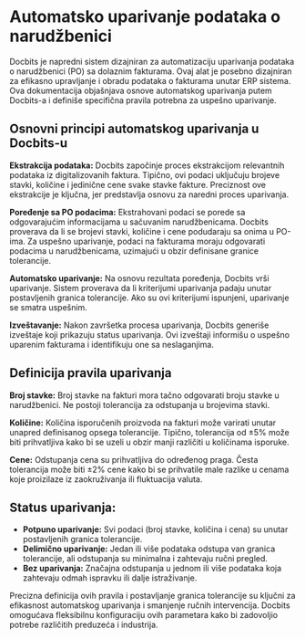 # Automatsko uparivanje podataka o narudžbenici

Docbits je napredni sistem dizajniran za automatizaciju uparivanja podataka o narudžbenici (PO) sa dolaznim fakturama. Ovaj alat je posebno dizajniran za efikasno upravljanje i obradu podataka o fakturama unutar ERP sistema. Ova dokumentacija objašnjava osnove automatskog uparivanja putem Docbits-a i definiše specifična pravila potrebna za uspešno uparivanje.

## **Osnovni principi automatskog uparivanja u Docbits-u**

**Ekstrakcija podataka:** Docbits započinje proces ekstrakcijom relevantnih podataka iz digitalizovanih faktura. Tipično, ovi podaci uključuju brojeve stavki, količine i jedinične cene svake stavke fakture. Preciznost ove ekstrakcije je ključna, jer predstavlja osnovu za naredni proces uparivanja.

**Poređenje sa PO podacima:** Ekstrahovani podaci se porede sa odgovarajućim informacijama u sačuvanim narudžbenicama. Docbits proverava da li se brojevi stavki, količine i cene podudaraju sa onima u PO-ima. Za uspešno uparivanje, podaci na fakturama moraju odgovarati podacima u narudžbenicama, uzimajući u obzir definisane granice tolerancije.

**Automatsko uparivanje:** Na osnovu rezultata poređenja, Docbits vrši uparivanje. Sistem proverava da li kriterijumi uparivanja padaju unutar postavljenih granica tolerancije. Ako su ovi kriterijumi ispunjeni, uparivanje se smatra uspešnim.

**Izveštavanje:** Nakon završetka procesa uparivanja, Docbits generiše izveštaje koji prikazuju status uparivanja. Ovi izveštaji informišu o uspešno uparenim fakturama i identifikuju one sa neslaganjima.

## **Definicija pravila uparivanja**

**Broj stavke:** Broj stavke na fakturi mora tačno odgovarati broju stavke u narudžbenici. Ne postoji tolerancija za odstupanja u brojevima stavki.

**Količine:** Količina isporučenih proizvoda na fakturi može varirati unutar unapred definisanog opsega tolerancije. Tipično, tolerancija od ±5% može biti prihvatljiva kako bi se uzeli u obzir manji različiti u količinama isporuke.

**Cene:** Odstupanja cena su prihvatljiva do određenog praga. Česta tolerancija može biti ±2% cene kako bi se prihvatile male razlike u cenama koje proizilaze iz zaokruživanja ili fluktuacija valuta.

## **Status uparivanja:**

* **Potpuno uparivanje:** Svi podaci (broj stavke, količina i cena) su unutar postavljenih granica tolerancije.
* **Delimično uparivanje:** Jedan ili više podataka odstupa van granica tolerancije, ali odstupanja su minimalna i zahtevaju ručni pregled.
* **Bez uparivanja:** Značajna odstupanja u jednom ili više podataka koja zahtevaju odmah ispravku ili dalje istraživanje.

Precizna definicija ovih pravila i postavljanje granica tolerancije su ključni za efikasnost automatskog uparivanja i smanjenje ručnih intervencija. Docbits omogućava fleksibilnu konfiguraciju ovih parametara kako bi zadovoljio potrebe različitih preduzeća i industrija.
